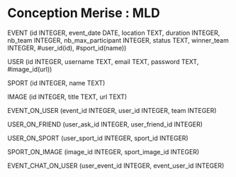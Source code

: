 # Conception Merise : MLD

<!-- winner_team -> 0: by default, 1: winners, 2: loosers, 3: exeaco -->
EVENT (id INTEGER, event_date DATE, location TEXT, duration INTEGER, nb_team INTEGER, nb_max_participant INTEGER, status TEXT, winner_team INTEGER, #user_id(id), #sport_id(name))

USER (id INTEGER, username TEXT, email TEXT, password TEXT, #image_id(url))

SPORT (id INTEGER, name TEXT)

IMAGE (id INTEGER, title TEXT, url TEXT)

<!-- Convertion : JOUER, 1N EVENT, 0N USER -->
<!-- team = 0 by default, 1 if the player is in the first team, 2 for the second one -->
EVENT_ON_USER (event_id INTEGER, user_id INTEGER, team INTEGER)

<!-- Convertion : AJOUTER_EN_AMI, 0N USER, 0N USER -->
USER_ON_FRIEND (user_ask_id INTEGER, user_friend_id INTEGER)

<!-- Convertion : MAITRISER, 0N SPORT, 0N USER -->
USER_ON_SPORT (user_sport_id INTEGER, sport_id INTEGER)

<!-- Convertion : DETENIR, 0N IMAGE, 1N SPORT -->
SPORT_ON_IMAGE (image_id INTEGER, sport_image_id INTEGER)

<!-- Convertion : DISCUTER, 0N EVENT, 0N USER -->
EVENT_CHAT_ON_USER (user_event_id INTEGER, event_user_id INTEGER)
